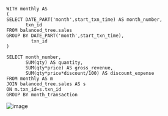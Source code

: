 ```
WITH monthly AS 
(
SELECT DATE_PART('month',start_txn_time) AS month_number, 
       txn_id
FROM balanced_tree.sales
GROUP BY DATE_PART('month',start_txn_time), 
         txn_id
)

SELECT month_number, 
       SUM(qty) AS quantity, 
       SUM(qty*price) AS gross_revenue, 
       SUM(qty*price*discount/100) AS discount_expense
FROM monthly AS m
JOIN balanced_tree.sales AS s
ON m.txn_id=s.txn_id
GROUP BY month_transaction
```
![image](https://user-images.githubusercontent.com/89729029/137060720-047e2c28-9665-4ff2-88ac-387079c03641.png)

